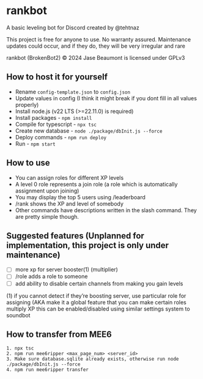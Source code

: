# rankbot

A basic leveling bot for Discord created by @tehtnaz

This project is free for anyone to use. No warranty assured. Maintenance updates could occur, and if they do, they will be very irregular and rare

rankbot (BrokenBot2) © 2024 Jase Beaumont is licensed under GPLv3

## How to host it for yourself

- Rename `config-template.json` to `config.json`
- Update values in config (I think it might break if you dont fill in all values properly)
- Install node.js (v22 LTS (>=22.11.0) is required)
- Install packages - `npm install`
- Compile for typescript - `npx tsc`
- Create new database - `node ./package/dbInit.js --force`
- Deploy commands - `npm run deploy`
- Run - `npm start`

## How to use

- You can assign roles for different XP levels
- A level 0 role represents a join role (a role which is automatically assignment upon joining)
- You may display the top 5 users using /leaderboard
- /rank shows the XP and level of somebody
- Other commands have descriptions written in the slash command. They are pretty simple though.

## Suggested features (Unplanned for implementation, this project is only under maintenance)

- [ ] more xp for server booster(1) (multiplier)
- [ ] /role adds a role to someone
- [ ] add ability to disable certain channels from making you gain levels

(1) if you cannot detect if they’re boosting server, use particular role for assigning (AKA make it a global feature that you can make certain roles multiply XP
this can be enabled/disabled using similar settings system to soundbot

## How to transfer from MEE6

    1. npx tsc
    2. npm run mee6ripper <max_page_num> <server_id>
    3. Make sure database.sqlite already exists, otherwise run node ./package/dbInit.js --force
    4. npm run mee6ripper transfer
